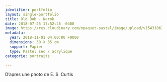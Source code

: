 ```yaml
---
identifier: portfolio
layout: single-portfolio
title: Old Bob - Karok
date: 2018-07-25 17:52:45 -0400
image: https://res.cloudinary.com/npaquet-pastel/image/upload/v1543186372/BAED9F02-FB0E-4C70-A96D-18AF032669A0.jpg
metadata:
  year: 2018-11-01 04:00:00 +0000
  dimensions: 30 X 35 cm
  support: Papier
  type: Pastel sec / acrylique
categorie: portraits

---
```

D’apres une photo de E. S. Curtis